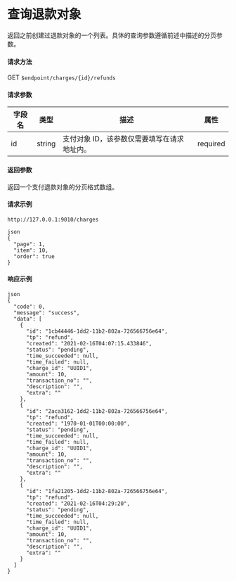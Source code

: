 # 查询退款对象

返回之前创建过退款对象的一个列表。具体的查询参数遵循前述中描述的分页参数。

#### 请求方法

GET `$endpoint/charges/{id}/refunds`

#### 请求参数

| 字段名 | 类型   | 描述                                        | 属性     |
| ------ | ------ | ------------------------------------------- | -------- |
| id     | string | 支付对象 ID，该参数仅需要填写在请求地址内。 | required |
#### 返回参数

返回一个支付退款对象的分页格式数组。

#### 请求示例

```
http://127.0.0.1:9010/charges
```
```
json
{
  "page": 1,
  "item": 10,
  "order": true
}
```

#### 响应示例

```
json
{
  "code": 0,
  "message": "success",
  "data": [
    {
      "id": "1cb44446-1dd2-11b2-802a-726566756e64",
      "tp": "refund",
      "created": "2021-02-16T04:07:15.433846",
      "status": "pending",
      "time_succeeded": null,
      "time_failed": null,
      "charge_id": "UUID1",
      "amount": 10,
      "transaction_no": "",
      "description": "",
      "extra": ""
    },
    {
      "id": "2aca3162-1dd2-11b2-802a-726566756e64",
      "tp": "refund",
      "created": "1970-01-01T00:00:00",
      "status": "pending",
      "time_succeeded": null,
      "time_failed": null,
      "charge_id": "UUID1",
      "amount": 10,
      "transaction_no": "",
      "description": "",
      "extra": ""
    },
    {
      "id": "1fa21205-1dd2-11b2-802a-726566756e64",
      "tp": "refund",
      "created": "2021-02-16T04:29:20",
      "status": "pending",
      "time_succeeded": null,
      "time_failed": null,
      "charge_id": "UUID1",
      "amount": 10,
      "transaction_no": "",
      "description": "",
      "extra": ""
    }
  ]
}
```
